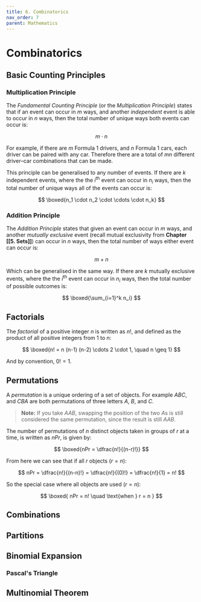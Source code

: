 ```yaml
---
title: 6. Combinatorics
nav_order: 7
parent: Mathematics
---
```

# Combinatorics

## Basic Counting Principles

### Multiplication Principle

The *Fundamental Counting Principle* (or the *Multiplication Principle*) states that if an event can occur in $m$ ways, and another *independent* event is able to occur in $n$ ways, then the total number of unique ways both events can occur is:

$$
m \cdot n
$$

For example, if there are $m$ Formula 1 drivers, and $n$ Formula 1 cars, each driver can be paired with any car. Therefore there are a total of $mn$ different driver–car combinations that can be made.

This principle can be generalised to any number of events. If there are $k$ independent events, where the the $i^{\text{th}}$ event can occur in $n_i$ ways, then the total number of unique ways all of the events can occur is:

$$
\boxed{n_1 \cdot n_2 \cdot \cdots \cdot n_k}
$$

### Addition Principle

The *Addition Principle* states that given an event can occur in $m$ ways, and another *mutually exclusive* event (recall mutual exclusivity from **Chapter [[5. Sets]]**) can occur in $n$ ways, then the total number of ways either event can occur is:

$$
m + n
$$

Which can be generalised in the same way. If there are $k$ mutually exclusive events, where the the $i^{\text{th}}$ event can occur in $n_i$ ways, then the total number of possible outcomes is:

$$
\boxed{\sum_{i=1}^k n_i}
$$

## Factorials

The *factorial* of a positive integer $n$ is written as $n!$, and defined as the product of all positive integers from 1 to $n$:

$$
\boxed{n! = n (n-1) (n-2) \cdots 2 \cdot 1, \quad n \geq 1}
$$

And by convention, $0! = 1$.

## Permutations

A *permutation* is a unique ordering of a set of objects. For example $ABC$, and $CBA$ are both permutations of three letters $A$, $B$, and $C$.

>**Note:** If you take $AAB$, swapping the position of the two $A$s is still considered the same permutation, since the result is still $AAB$.

The number of permutations of $n$ distinct objects taken in groups of $r$ at a time, is written as $nPr$, is given by:

$$
\boxed{nPr = \dfrac{n!}{(n-r)!}}
$$

From here we can see that if all $r$ objects ($r=n$):

$$
nPr = \dfrac{n!}{(n-n)!} = \dfrac{n!}{(0)!} = \dfrac{n!}{1} = n!
$$

So the special case where all objects are used ($r=n$):

$$
\boxed{ nPr = n! \quad \text{when } r = n }
$$

## Combinations

## Partitions

## Binomial Expansion

### Pascal's Triangle

## Multinomial Theorem
